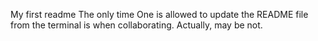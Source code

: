 My first readme
The only time One is allowed to update the README file from the terminal is when collaborating.
Actually, may be not.
